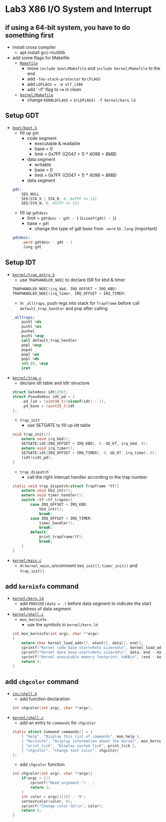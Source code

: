 # Lab3 X86 I/O System and Interrupt

## if using a 64-bit system, you have to do something first
- install cross compiler
    - apt install gcc-multilib 
- add some flags for Makefile
    - [`Makefile`](nctuos/Makefile)
        - move `include boot/Makefile` and `include kernel/Makefile` to the end
        - add `-fno-stack-protector` to `CFLAGS`
        - add `LDFLAGS = -m elf_i386`
        - add '-rf' flag to `rm` in clean
    - [`kernel/Makefile`](nctuos/kernel/Makefile)
        - change `KERNLDFLAGS` = `$(LDFLAGS) -T kernel/kern.ld`

## Setup GDT
- [`boot/boot.S`](nctuoj/boot/boot.S)
    - fill up `gdt`
        - code segment
            - executable & readable
            - base = 0
            - limit = 0x7FF ((2047 + 1) * 4096 = 8MB)
        - data segment
            - writable
            - base = 0
            - limit = 0x7FF ((2047 + 1) * 4096 = 8MB)
        - data segment
    ```asm
    gdt:
        SEG_NULL
        SEG(STA_X | STA_R, 0, 0x7FF << 12)
        SEG(STA_W, 0, 0x7FF << 12)
    ```
    - fill up `gdtdesc`
        - limit = `gdtdesc - gdt - 1` (`sizeof(gdt) - 1`)
        - base = `gdt`
            - change the type of gdt base from `.word` to `.long` (important)
    ```asm
    gdtdesc:
        .word gdtdesc - gdt - 1
        .long gdt
    ```

## Setup IDT
- [`kernel/trap_entry.S`](nctuos/kernel/trap_entry.S)
    - use `TRAPHANDLER_NOEC` to declare ISR for kbd & timer
    ```asm
    TRAPHANDLER_NOEC(irq_kbd, IRQ_OFFSET + IRQ_KBD)
    TRAPHANDLER_NOEC(irq_timer, IRQ_OFFSET + IRQ_TIMER)
    ```
    - in `_alltraps`, push regs into stack for `Trapframe` before call `default_trap_handler` and pop after calling
    ```asm
    _alltraps:
        pushl %ds
        pushl %es
        pushal
        pushl %esp
        call default_trap_handler
        popl %esp
        popal
        popl %es
        popl %ds
        add $8, %esp 
        iret 
    ```
- [`kernel/trap.c`](kernel/trap.c)
    - declare idt table and idtr structure
    ```c
    struct Gatedesc idt[256];
    struct Pseudodesc idt_pd = {
        .pd_lim = (uint16_t)(sizeof(idt) - 1),
        .pd_base = (uint32_t)idt
    };
    ```
    - `trap_init`
        - use SETGATE to fill up idt table
    ```c
    void trap_init(){
        extern void irq_kbd();
        SETGATE(idt[IRQ_OFFSET + IRQ_KBD], 0, GD_KT, irq_kbd, 0);
        extern void irq_timer();
        SETGATE(idt[IRQ_OFFSET + IRQ_TIMER], 0, GD_KT, irq_timer, 0);
        lidt(&idt_pd);
    }
    ```
    - `trap_dispatch`
        - call the right interupt handler according to the trap number
    ```c
    static void trap_dispatch(struct Trapframe *tf){
        extern void kbd_intr();
        extern void timer_handler();
        switch (tf->tf_trapno){
            case IRQ_OFFSET + IRQ_KBD:
                kbd_intr();
                break;
            case IRQ_OFFSET + IRQ_TIMER:
                timer_handler();
                break;
            default:
                print_trapframe(tf);
                break;
        }
    }
    ```
- [`kernel/main.c`](nctuos/kernel/main.c)
    - in `kernel_main`, uncomment `kbd_init()`, `timer_init()` and `trap_init()`

## add `kerninfo` command
- [`kernel/kern.ld`](nctuos/kernel/kern.ld)
    - add `PROVIDE(data = .)` before data segment to indicate the start address of data segment
- [`kernel/shell.c`](nctuos/kernel/shell.c)
    - `mon_kerninfo`
        - use the symbols in `kernel/kern.ld`
    ```c
    int mon_kerninfo(int argc, char **argv)
    {
        extern char kernel_load_addr[], etext[], data[], end[];
        cprintf("Kernel code base start=0x%x size=%d\n", kernel_load_addr, etext - kernel_load_addr);
        cprintf("Kernel data base start=0x%x size=%d\n", data, end - data);
        cprintf("Kernel executable memory footprint: %dKB\n", (end - kernel_load_addr) >> 10);
        return 0;
    }
    ```
## add `chgcolor` command
- [`inc/shell.h`](nctuos/inc/shell.h)
    - add function declaration
    ```c
    int chgcolor(int argc, char **argv);
    ```
- [`kernel/shell.c`](nctuos/kernel/shell.c)
    - add an entry to `commands` for `chgcolor`
    ```c
    static struct Command commands[] = {
        { "help", "Display this list of commands", mon_help },
        { "kerninfo", "Display information about the kernel", mon_kerninfo },
        { "print_tick", "Display system tick", print_tick },
        { "chgcolor", "Change text color", chgcolor}
    };
    ```
    - add `chgcolor` function
    ```c
    int chgcolor(int argc, char **argv){
        if(argc < 2){
            cprintf("Need argument.")   ;
            return 1;
        }
        int color = argv[1][0] - '0';
        settextcolor(color, 0);
        cprintf("Change color %d!\n", color);
        return 0;
    }
    ```
